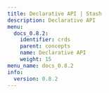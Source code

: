 ```yaml
---
title: Declarative API | Stash
description: Declarative API
menu:
  docs_0.8.2:
    identifier: crds
    parent: concepts
    name: Declarative API
    weight: 15
menu_name: docs_0.8.2
info:
  version: 0.8.2
---
```



